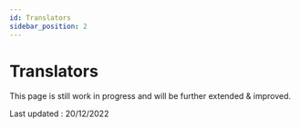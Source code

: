 ```yaml
---
id: Translators
sidebar_position: 2
---
```


# Translators
This page is still work in progress and will be further extended & improved.

Last updated : 20/12/2022
